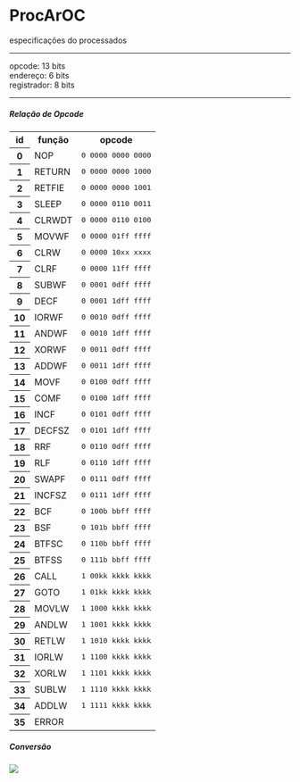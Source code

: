 # ProcArOC

especificações do processados

<hr>

opcode: 13 bits <br />
endereço: 6 bits <br />
registrador: 8 bits <br />

<hr>

<h5> Relação de Opcode</h5>

<table style="width:100%">
	<tr>
		<th>id</th>
		<th>função</th>
    		<th>opcode</th>
  	</tr>
  	<tr>
		<th>0</th>
    		<td>NOP</td>
    		<td><tt>0 0000 0000 0000</tt></td>
  	</tr>
  	<tr>
		<th>1</th>
    		<td>RETURN</td>
    		<td><tt>0 0000 0000 1000</tt></td>
  	</tr>
  	<tr>
		<th>2</th>
    		<td>RETFIE</td>
    		<td><tt>0 0000 0000 1001</tt></td>
  	</tr>
  	<tr>
		<th>3</th>
    		<td>SLEEP</td>
    		<td><tt>0 0000 0110 0011</tt></td>
  	</tr>
  	<tr>
		<th>4</th>
    		<td>CLRWDT</td>
    		<td><tt>0 0000 0110 0100</tt></td>
  	</tr>
  	<tr>
		<th>5</th>
    		<td>MOVWF</td>
    		<td><tt>0 0000 01ff ffff</tt></td>
  	</tr>
  	<tr>
		<th>6</th>
    		<td>CLRW</td>
    		<td><tt>0 0000 10xx xxxx</tt></td>
  	</tr>
	<tr>
		<th>7</th>
    		<td>CLRF</td>
		<td><tt>0 0000 11ff ffff</tt></td>
  	</tr>
  	<tr>
		<th>8</th>
    		<td>SUBWF</td>
    		<td><tt>0 0001 0dff ffff</tt></td>
  	</tr>
  	<tr>
		<th>9</th>
    		<td>DECF</td>
    		<td><tt>0 0001 1dff ffff</tt></td>
  	</tr>
  	<tr>
		<th>10</th>
    		<td>IORWF</td>
    		<td><tt>0 0010 0dff ffff</tt></td>
  	</tr>
  	<tr>
		<th>11</th>
    		<td>ANDWF</td>
    		<td><tt>0 0010 1dff ffff</tt></td>
  	</tr>
  	<tr>
		<th>12</th>
    		<td>XORWF</td>
    		<td><tt>0 0011 0dff ffff</tt></td>
  	</tr>
  	<tr>
		<th>13</th>
    		<td>ADDWF</td>
    		<td><tt>0 0011 1dff ffff</tt></td>
  	</tr>
  	<tr>
		<th>14</th>
    		<td>MOVF</td>
    		<td><tt>0 0100 0dff ffff</tt></td>
  	</tr>
  	<tr>
		<th>15</th>
    		<td>COMF</td>
    		<td><tt>0 0100 1dff ffff</tt></td>
  	</tr>
  	<tr>
		<th>16</th>
    		<td>INCF</td>
    		<td><tt>0 0101 0dff ffff</tt></td>
  	</tr>
  	<tr>
		<th>17</th>
    		<td>DECFSZ</td>
    		<td><tt>0 0101 1dff ffff</tt></td>
  	</tr>
  	<tr>
		<th>18</th>
    		<td>RRF</td>
    		<td><tt>0 0110 0dff ffff</tt></td>
  	</tr>
  	<tr>
		<th>19</th>
    		<td>RLF</td>
    		<td><tt>0 0110 1dff ffff</tt></td>
  	</tr>
  	<tr>
		<th>20</th>
    		<td>SWAPF</td>
    		<td><tt>0 0111 0dff ffff</tt></td>
  	</tr>
  	<tr>
		<th>21</th>
    		<td>INCFSZ</td>
    		<td><tt>0 0111 1dff ffff</tt></td>
  	</tr>
  	<tr>
		<th>22</th>
    		<td>BCF</td>
    		<td><tt>0 100b bbff ffff</tt></td>
  	</tr>
  	<tr>
		<th>23</th>
    		<td>BSF</td>
    		<td><tt>0 101b bbff ffff</tt></td>
  	</tr>
  	<tr>
		<th>24</th>
    		<td>BTFSC</td>
    		<td><tt>0 110b bbff ffff</tt></td>
  	</tr>
  	<tr>
		<th>25</th>
    		<td>BTFSS</td>
    		<td><tt>0 111b bbff ffff</tt></td>
  	</tr>
  	<tr>
		<th>26</th>
    		<td>CALL</td>
    		<td><tt>1 00kk kkkk kkkk</tt></td>
  	</tr>
  	<tr>
		<th>27</th>
    		<td>GOTO</td>
    		<td><tt>1 01kk kkkk kkkk</tt></td>
  	</tr>
  	<tr>
		<th>28</th>
    		<td>MOVLW</td>
    		<td><tt>1 1000 kkkk kkkk</tt></td>
  	</tr>
  	<tr>
		<th>29</th>
    		<td>ANDLW</td>
    		<td><tt>1 1001 kkkk kkkk</tt></td>
  	</tr>
  	<tr>
		<th>30</th>
    		<td>RETLW</td>
    		<td><tt>1 1010 kkkk kkkk</tt></td>
  	</tr>
  	<tr>
		<th>31</th>
    		<td>IORLW</td>
    		<td><tt>1 1100 kkkk kkkk</tt></td>
  	</tr>
  	<tr>
		<th>32</th>
    		<td>XORLW</td>
    		<td><tt>1 1101 kkkk kkkk</tt></td>
  	</tr>
  	<tr>
		<th>33</th>
    		<td>SUBLW</td>
    		<td><tt>1 1110 kkkk kkkk</tt></td>
  	</tr>
  	<tr>
		<th>34</th>
    		<td>ADDLW</td>
    		<td><tt>1 1111 kkkk kkkk</tt></td>
  	</tr>
    <tr>
    <th>35</th>
        <td>ERROR</td>
        <td></td>
    </tr>
</table> 

<h5>Conversão</h5>
<img src="http://redirect.viglink.com/?format=go&jsonp=vglnk_152842405906911&key=172579b97fa4d5e8c1a3c2918a03e499&libId=ji5c7yd801012xfz000DAc0q09t6i&loc=http%3A%2F%2Fhdl-fpga.blogspot.com%2F2011%2F06%2Fieeenumericstdall-funciones-de.html&v=1&out=http%3A%2F%2F4.bp.blogspot.com%2F-p0tEPSEQRds%2FTga9s9-EjXI%2FAAAAAAAABXw%2FC4XqIE2AtnY%2Fs1600%2FTypes_Conversion_Diagram.png&ref=https%3A%2F%2Fwww.google.com%2F&title=Dise%C3%B1o%20de%20Sistemas%20Digitales%20Avanzados%20con%20VHDL-FPGA%3A%20ieee.numeric_std.all%20-%20Funciones%20de%20Conversi%C3%B3n%20%2F%20Cast&txt=">
